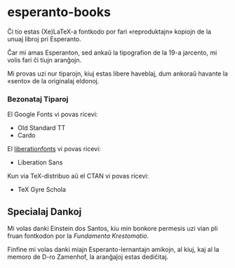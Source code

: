 # esperanto-books

Ĉi tio estas (Xe)LaTeX-a fontkodo por fari «reproduktajn» kopiojn de la unuaj libroj pri Esperanto.

Ĉar mi amas Esperanton, sed ankaŭ la tipografion de la 19-a jarcento, mi volis fari ĉi tiujn aranĝojn.

Mi provas uzi nur tiparojn, kiuj estas libere haveblaj, dum ankoraŭ havante la «sento» de la originalaj eldonoj.

### Bezonataj Tiparoj

El Google Fonts vi povas ricevi:

* Old Standard TT
* Cardo

El [liberationfonts](https://github.com/liberationfonts/liberation-fonts) vi povas ricevi:

* Liberation Sans

Kun via TeX-distribuo aŭ el CTAN vi povas ricevi:

* TeX Gyre Schola

## Specialaj Dankoj

Mi volas danki Einstein dos Santos, kiu min bonkore permesis uzi vian pli fruan fontkodon por la _Fundamenta Krestomatio_.

Finfine mi volas danki miajn Esperanto-lernantajn amikojn, al kiuj, kaj al la memoro de D-ro Zamenhof, la aranĝaĵoj estas dediĉitaj.
